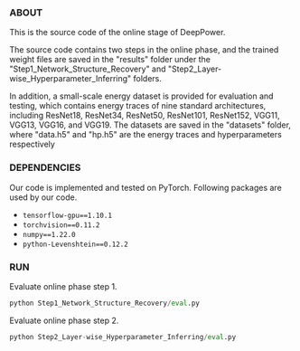 ### ABOUT
This is the source code of the online stage of DeepPower.

The source code contains two steps in the online phase, and the trained weight files are saved in the "results" folder under the "Step1_Network_Structure_Recovery" and "Step2_Layer-wise_Hyperparameter_Inferring" folders.

In addition, a small-scale energy dataset is provided for evaluation and testing, which contains energy traces of nine standard architectures, including ResNet18, ResNet34, ResNet50, ResNet101, ResNet152, VGG11, VGG13, VGG16, and VGG19. The datasets are saved in the "datasets" folder, where "data.h5" and "hp.h5" are the energy traces and hyperparameters respectively

### DEPENDENCIES
Our code is implemented and tested on PyTorch. Following packages are used by our code.
- `tensorflow-gpu==1.10.1`
- `torchvision==0.11.2`
- `numpy==1.22.0`
- `python-Levenshtein==0.12.2`

### RUN
Evaluate online phase step 1.
```python
python Step1_Network_Structure_Recovery/eval.py
```
Evaluate online phase step 2.
```python
python Step2_Layer-wise_Hyperparameter_Inferring/eval.py
```
